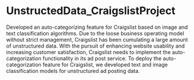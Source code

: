 # UnstructedData_CraigslistProject
Developed an auto-categorizing feature for Craigslist based on image and text classification algorithms. 
Due to the loose business operating model without strict management, Craigslist has been cumulating a large amount of unstructured data. With the pursuit of enhancing website usability and increasing customer satisfaction, Craigslist needs to implement the auto-categorization functionality in its ad post service. To deploy the auto-categorization feature for Craigslist, we developed text and image classification models for unstructured ad posting data.
